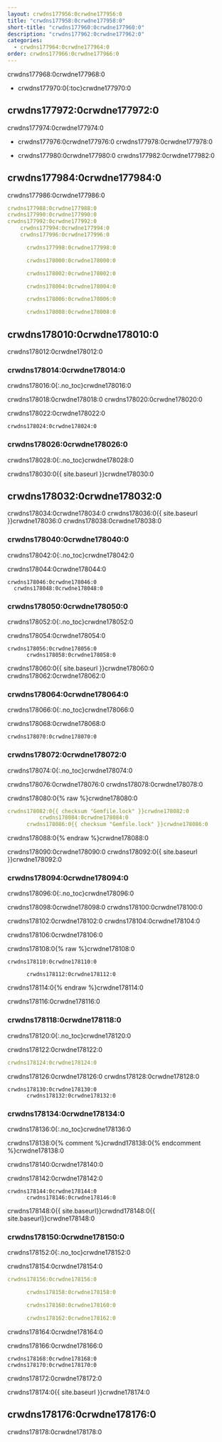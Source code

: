 ```yaml
---
layout: crwdns177956:0crwdne177956:0
title: "crwdns177958:0crwdne177958:0"
short-title: "crwdns177960:0crwdne177960:0"
description: "crwdns177962:0crwdne177962:0"
categories:
  - crwdns177964:0crwdne177964:0
order: crwdns177966:0crwdne177966:0
---
```


crwdns177968:0crwdne177968:0

* crwdns177970:0{:toc}crwdne177970:0

## crwdns177972:0crwdne177972:0

crwdns177974:0crwdne177974:0

* crwdns177976:0crwdne177976:0 crwdns177978:0crwdne177978:0

* crwdns177980:0crwdne177980:0 crwdns177982:0crwdne177982:0

## crwdns177984:0crwdne177984:0

crwdns177986:0crwdne177986:0

```yaml
crwdns177988:0crwdne177988:0
crwdns177990:0crwdne177990:0
crwdns177992:0crwdne177992:0
    crwdns177994:0crwdne177994:0
    crwdns177996:0crwdne177996:0

      crwdns177998:0crwdne177998:0

      crwdns178000:0crwdne178000:0

      crwdns178002:0crwdne178002:0

      crwdns178004:0crwdne178004:0

      crwdns178006:0crwdne178006:0

      crwdns178008:0crwdne178008:0
```

## crwdns178010:0crwdne178010:0

crwdns178012:0crwdne178012:0

### crwdns178014:0crwdne178014:0

crwdns178016:0{:.no_toc}crwdne178016:0

crwdns178018:0crwdne178018:0 crwdns178020:0crwdne178020:0

crwdns178022:0crwdne178022:0

    crwdns178024:0crwdne178024:0
    

### crwdns178026:0crwdne178026:0

crwdns178028:0{:.no_toc}crwdne178028:0

crwdns178030:0{{ site.baseurl }}crwdne178030:0

## crwdns178032:0crwdne178032:0

crwdns178034:0crwdne178034:0 crwdns178036:0{{ site.baseurl }}crwdne178036:0 crwdns178038:0crwdne178038:0

### crwdns178040:0crwdne178040:0

crwdns178042:0{:.no_toc}crwdne178042:0

crwdns178044:0crwdne178044:0

    crwdns178046:0crwdne178046:0
      crwdns178048:0crwdne178048:0
    

### crwdns178050:0crwdne178050:0

crwdns178052:0{:.no_toc}crwdne178052:0

crwdns178054:0crwdne178054:0

    crwdns178056:0crwdne178056:0
          crwdns178058:0crwdne178058:0
    

crwdns178060:0{{ site.baseurl }}crwdne178060:0 crwdns178062:0crwdne178062:0

### crwdns178064:0crwdne178064:0

crwdns178066:0{:.no_toc}crwdne178066:0

crwdns178068:0crwdne178068:0

    crwdns178070:0crwdne178070:0
    

### crwdns178072:0crwdne178072:0

crwdns178074:0{:.no_toc}crwdne178074:0

crwdns178076:0crwdne178076:0 crwdns178078:0crwdne178078:0

crwdns178080:0{% raw %}crwdne178080:0

```yaml
crwdns178082:0{{ checksum "Gemfile.lock" }}crwdne178082:0
          crwdns178084:0crwdne178084:0
      crwdns178086:0{{ checksum "Gemfile.lock" }}crwdne178086:0
```

crwdns178088:0{% endraw %}crwdne178088:0

crwdns178090:0crwdne178090:0 crwdns178092:0{{ site.baseurl }}crwdne178092:0

### crwdns178094:0crwdne178094:0

crwdns178096:0{:.no_toc}crwdne178096:0

crwdns178098:0crwdne178098:0 crwdns178100:0crwdne178100:0

crwdns178102:0crwdne178102:0 crwdns178104:0crwdne178104:0

crwdns178106:0crwdne178106:0

crwdns178108:0{% raw %}crwdne178108:0

    crwdns178110:0crwdne178110:0
    
          crwdns178112:0crwdne178112:0
    

crwdns178114:0{% endraw %}crwdne178114:0

crwdns178116:0crwdne178116:0

### crwdns178118:0crwdne178118:0

crwdns178120:0{:.no_toc}crwdne178120:0

crwdns178122:0crwdne178122:0

```yaml
crwdns178124:0crwdne178124:0
```

crwdns178126:0crwdne178126:0 crwdns178128:0crwdne178128:0

    crwdns178130:0crwdne178130:0
          crwdns178132:0crwdne178132:0
    

### crwdns178134:0crwdne178134:0

crwdns178136:0{:.no_toc}crwdne178136:0

crwdns178138:0{% comment %}crwdnd178138:0{% endcomment %}crwdne178138:0

crwdns178140:0crwdne178140:0

crwdns178142:0crwdne178142:0

    crwdns178144:0crwdne178144:0
          crwdns178146:0crwdne178146:0
    

crwdns178148:0{{ site.baseurl}}crwdnd178148:0{{ site.baseurl}}crwdne178148:0

### crwdns178150:0crwdne178150:0

crwdns178152:0{:.no_toc}crwdne178152:0

crwdns178154:0crwdne178154:0

```yaml
crwdns178156:0crwdne178156:0

      crwdns178158:0crwdne178158:0

      crwdns178160:0crwdne178160:0

      crwdns178162:0crwdne178162:0
```

crwdns178164:0crwdne178164:0

crwdns178166:0crwdne178166:0

    crwdns178168:0crwdne178168:0
    crwdns178170:0crwdne178170:0
    

crwdns178172:0crwdne178172:0

crwdns178174:0{{ site.baseurl }}crwdne178174:0

## crwdns178176:0crwdne178176:0

crwdns178178:0crwdne178178:0